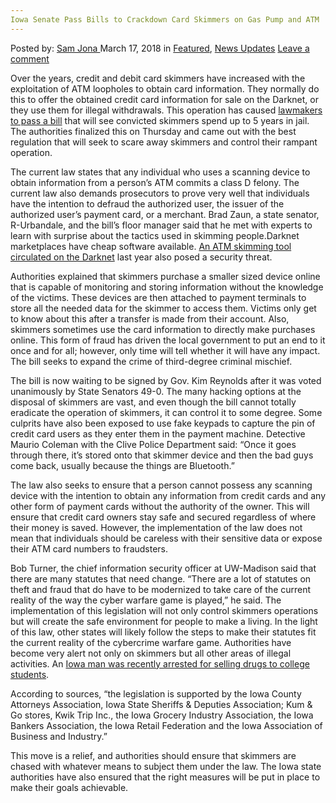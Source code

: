 ```yaml
---
Iowa Senate Pass Bills to Crackdown Card Skimmers on Gas Pump and ATM
---
```

<article class="post-listing post-25074 post type-post status-publish format-standard has-post-thumbnail hentry category-deepdot-news category-news-updates tag-atm tag-bills tag-card tag-crackdown tag-gas tag-iowa tag-pass tag-pump tag-senate tag-skimmers">
<div class="post-inner">
<p class="post-meta">
<span>Posted by: <a href="https://www.deepdotweb.com/author/samjona/" title="">Sam Jona </a></span>
<span>March 17, 2018</span>
<span>in <a href="https://www.deepdotweb.com/category/deepdot-news/" rel="category tag">Featured</a>, <a href="https://www.deepdotweb.com/category/news-updates/" rel="category tag">News Updates</a></span>
<span><a href="https://www.deepdotweb.com/2018/03/17/iowa-senate-pass-bills-crackdown-card-skimmers-gas-pump-atm/#respond">Leave a comment</a></span>
</p>
<div class="clear"></div>
<div class="entry">
<p>Over the years, credit and debit card skimmers have increased with the exploitation of ATM loopholes to obtain card information. They normally do this to offer the obtained credit card information for sale on the Darknet, or they use them for illegal withdrawals. This operation has caused <a href="https://www.desmoinesregister.com/story/news/politics/2018/03/01/iowa-senate-oks-crackdown-card-skimmers-gas-pumps-atms/384462002/">lawmakers to pass a bill</a> that will see convicted skimmers spend up to 5 years in jail. The authorities finalized this on Thursday and came out with the best regulation that will seek to scare away skimmers and control their rampant operation.</p>
<p>The current law states that any individual who uses a scanning device to obtain information from a person’s ATM commits a class D felony. The current law also demands prosecutors to prove very well that individuals have the intention to defraud the authorized user, the issuer of the authorized user’s payment card, or a merchant. Brad Zaun, a state senator, R-Urbandale, and the bill&#8217;s floor manager said that he met with experts to learn with surprise about the tactics used in skimming people.Darknet marketplaces have cheap software available. <a href="https://www.deepdotweb.com/2017/09/30/advanced-atm-skimming-tools-circulate-dark-web-severe-security-issues/">An ATM skimming tool circulated on the Darknet</a> last year also posed a security threat.</p>
<p>Authorities explained that skimmers purchase a smaller sized device online that is capable of monitoring and storing information without the knowledge of the victims. These devices are then attached to payment terminals to store all the needed data for the skimmer to access them. Victims only get to know about this after a transfer is made from their account. Also, skimmers sometimes use the card information to directly make purchases online. This form of fraud has driven the local government to put an end to it once and for all; however, only time will tell whether it will have any impact. The bill seeks to expand the crime of third-degree criminal mischief.</p>
<p>The bill is now waiting to be signed by Gov. Kim Reynolds after it was voted unanimously by State Senators 49-0. The many hacking options at the disposal of skimmers are vast, and even though the bill cannot totally eradicate the operation of skimmers, it can control it to some degree. Some culprits have also been exposed to use fake keypads to capture the pin of credit card users as they enter them in the payment machine. Detective Maurio Coleman with the Clive Police Department said: “Once it goes through there, it&#8217;s stored onto that skimmer device and then the bad guys come back, usually because the things are Bluetooth.”</p>
<p>The law also seeks to ensure that a person cannot possess any scanning device with the intention to obtain any information from credit cards and any other form of payment cards without the authority of the owner. This will ensure that credit card owners stay safe and secured regardless of where their money is saved. However, the implementation of the law does not mean that individuals should be careless with their sensitive data or expose their ATM card numbers to fraudsters.</p>
<p>Bob Turner, the chief information security officer at UW-Madison said that there are many statutes that need change. “There are a lot of statutes on theft and fraud that do have to be modernized to take care of the current reality of the way the cyber warfare game is played,&#8221; he said. The implementation of this legislation will not only control skimmers operations but will create the safe environment for people to make a living. In the light of this law, other states will likely follow the steps to make their statutes fit the current reality of the cybercrime warfare game. Authorities have become very alert not only on skimmers but all other areas of illegal activities. An <a href="https://www.deepdotweb.com/2018/02/26/iowa-man-arrested-selling-drugs-ohio-college-kids/">Iowa man was recently arrested for selling drugs to college students</a>.</p>
<p>According to sources, “the legislation is supported by the Iowa County Attorneys Association, Iowa State Sheriffs &amp; Deputies Association; Kum &amp; Go stores, Kwik Trip Inc., the Iowa Grocery Industry Association, the Iowa Bankers Association, the Iowa Retail Federation and the Iowa Association of Business and Industry.”</p>
<p>This move is a relief, and authorities should ensure that skimmers are chased with whatever means to subject them under the law. The Iowa state authorities have also ensured that the right measures will be put in place to make their goals achievable.</p>
</div>
<span style="display:none"><a href="https://www.deepdotweb.com/tag/atm/" rel="tag">atm</a> <a href="https://www.deepdotweb.com/tag/bills/" rel="tag">bills</a> <a href="https://www.deepdotweb.com/tag/card/" rel="tag">card</a> <a href="https://www.deepdotweb.com/tag/crackdown/" rel="tag">crackdown</a> <a href="https://www.deepdotweb.com/tag/gas/" rel="tag">gas</a> <a href="https://www.deepdotweb.com/tag/iowa/" rel="tag">iowa</a> <a href="https://www.deepdotweb.com/tag/pass/" rel="tag">pass</a> <a href="https://www.deepdotweb.com/tag/pump/" rel="tag">pump</a> <a href="https://www.deepdotweb.com/tag/senate/" rel="tag">senate</a> <a href="https://www.deepdotweb.com/tag/skimmers/" rel="tag">skimmers</a></span> <span style="display:none" class="updated">2018-03-17</span>
<div style="display:none" class="vcard author" itemprop="author" itemscope itemtype="http://schema.org/Person"><strong class="fn" itemprop="name"><a href="https://www.deepdotweb.com/author/samjona/" title="Posts by Sam Jona" rel="author">Sam Jona</a></strong></div>
</div>
</article>

